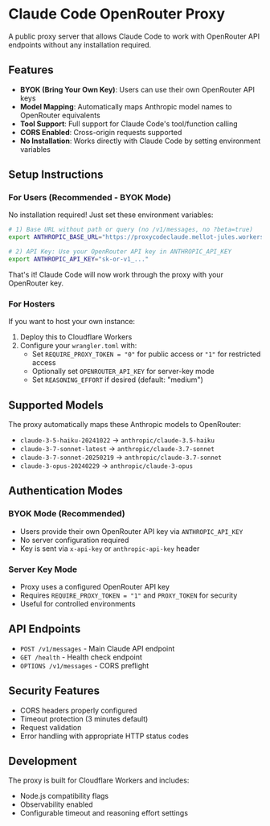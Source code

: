 # Claude Code OpenRouter Proxy

A public proxy server that allows Claude Code to work with OpenRouter API endpoints without any installation required.

## Features

- **BYOK (Bring Your Own Key)**: Users can use their own OpenRouter API keys
- **Model Mapping**: Automatically maps Anthropic model names to OpenRouter equivalents
- **Tool Support**: Full support for Claude Code's tool/function calling
- **CORS Enabled**: Cross-origin requests supported
- **No Installation**: Works directly with Claude Code by setting environment variables

## Setup Instructions

### For Users (Recommended - BYOK Mode)

No installation required! Just set these environment variables:

```bash
# 1) Base URL without path or query (no /v1/messages, no ?beta=true)
export ANTHROPIC_BASE_URL="https://proxycodeclaude.mellot-jules.workers.dev"

# 2) API Key: Use your OpenRouter API key in ANTHROPIC_API_KEY
export ANTHROPIC_API_KEY="sk-or-v1_..."
```

That's it! Claude Code will now work through the proxy with your OpenRouter key.

### For Hosters

If you want to host your own instance:

1. Deploy this to Cloudflare Workers
2. Configure your `wrangler.toml` with:
   - Set `REQUIRE_PROXY_TOKEN = "0"` for public access or `"1"` for restricted access
   - Optionally set `OPENROUTER_API_KEY` for server-key mode
   - Set `REASONING_EFFORT` if desired (default: "medium")

## Supported Models

The proxy automatically maps these Anthropic models to OpenRouter:

- `claude-3-5-haiku-20241022` → `anthropic/claude-3.5-haiku`
- `claude-3-7-sonnet-latest` → `anthropic/claude-3.7-sonnet`
- `claude-3-7-sonnet-20250219` → `anthropic/claude-3.7-sonnet`
- `claude-3-opus-20240229` → `anthropic/claude-3-opus`

## Authentication Modes

### BYOK Mode (Recommended)
- Users provide their own OpenRouter API key via `ANTHROPIC_API_KEY`
- No server configuration required
- Key is sent via `x-api-key` or `anthropic-api-key` header

### Server Key Mode
- Proxy uses a configured OpenRouter API key
- Requires `REQUIRE_PROXY_TOKEN = "1"` and `PROXY_TOKEN` for security
- Useful for controlled environments

## API Endpoints

- `POST /v1/messages` - Main Claude API endpoint
- `GET /health` - Health check endpoint
- `OPTIONS /v1/messages` - CORS preflight

## Security Features

- CORS headers properly configured
- Timeout protection (3 minutes default)
- Request validation
- Error handling with appropriate HTTP status codes

## Development

The proxy is built for Cloudflare Workers and includes:
- Node.js compatibility flags
- Observability enabled
- Configurable timeout and reasoning effort settings
